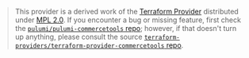 > This provider is a derived work of the [Terraform Provider](https://github.com/terraform-providers/terraform-provider-commercetools)
> distributed under [MPL 2.0](https://www.mozilla.org/en-US/MPL/2.0/). If you encounter a bug or missing feature,
> first check the [`pulumi/pulumi-commercetools` repo](https://github.com/pulumi/pulumi-commercetools/issues); however, if that doesn't turn up anything,
> please consult the source [`terraform-providers/terraform-provider-commercetools` repo](https://github.com/terraform-providers/terraform-provider-commercetools/issues).
